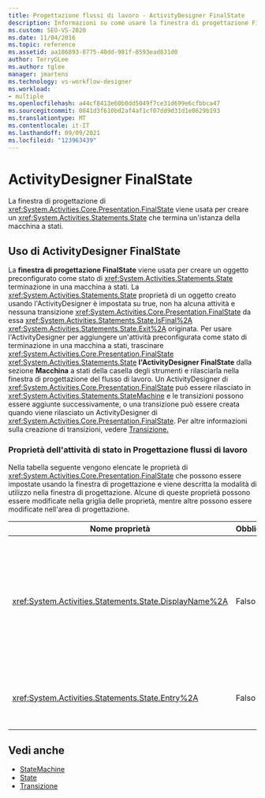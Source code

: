 ```yaml
---
title: Progettazione flussi di lavoro - ActivityDesigner FinalState
description: Informazioni su come usare la finestra di progettazione FinalState per creare uno stato che termina un'istanza della macchina a stati.
ms.custom: SEO-VS-2020
ms.date: 11/04/2016
ms.topic: reference
ms.assetid: aa186893-8775-40dd-981f-8593ead831d0
author: TerryGLee
ms.author: tglee
manager: jmartens
ms.technology: vs-workflow-designer
ms.workload:
- multiple
ms.openlocfilehash: a44cf8413e60b0dd5049f7ce31d699e6cfbbca47
ms.sourcegitcommit: 0841d3f610bd2af4af1cf07dd9d31d1e0629b193
ms.translationtype: MT
ms.contentlocale: it-IT
ms.lasthandoff: 09/09/2021
ms.locfileid: "123963439"
---
```

# <a name="finalstate-activity-designer"></a>ActivityDesigner FinalState

La finestra di progettazione di <xref:System.Activities.Core.Presentation.FinalState> viene usata per creare un <xref:System.Activities.Statements.State> che termina un'istanza della macchina a stati.

## <a name="using-the-finalstate-activity-designer"></a>Uso di ActivityDesigner FinalState

La **finestra di progettazione FinalState** viene usata per creare un oggetto preconfigurato come stato di <xref:System.Activities.Statements.State> terminazione in una macchina a stati. La <xref:System.Activities.Statements.State> proprietà di un oggetto creato usando l'ActivityDesigner è impostata su true, non ha alcuna attività e nessuna transizione <xref:System.Activities.Core.Presentation.FinalState> da essa <xref:System.Activities.Statements.State.IsFinal%2A>  <xref:System.Activities.Statements.State.Exit%2A> originata. Per usare l'ActivityDesigner per aggiungere un'attività preconfigurata come stato di terminazione in una macchina a stati, trascinare <xref:System.Activities.Core.Presentation.FinalState> <xref:System.Activities.Statements.State> **l'ActivityDesigner FinalState**  dalla sezione **Macchina** a stati della casella degli strumenti e rilasciarla nella finestra di progettazione del flusso di lavoro. Un ActivityDesigner di <xref:System.Activities.Core.Presentation.FinalState> può essere rilasciato in <xref:System.Activities.Statements.StateMachine> e le transizioni possono essere aggiunte successivamente, o una transizione può essere creata quando viene rilasciato un ActivityDesigner di <xref:System.Activities.Core.Presentation.FinalState>. Per altre informazioni sulla creazione di transizioni, vedere [Transizione.](../workflow-designer/transition-activity-designer.md)

### <a name="state-activity-properties-in-the-workflow-designer"></a>Proprietà dell'attività di stato in Progettazione flussi di lavoro 

Nella tabella seguente vengono elencate le proprietà di <xref:System.Activities.Core.Presentation.FinalState> che possono essere impostate usando la finestra di progettazione e viene descritta la modalità di utilizzo nella finestra di progettazione. Alcune di queste proprietà possono essere modificate nella griglia delle proprietà, mentre altre possono essere modificate nell'area di progettazione.

|Nome proprietà|Obbligatoria|Utilizzo|
|-|--------------|-|
|<xref:System.Activities.Statements.State.DisplayName%2A>|Falso|Specifica il nome descrittivo dell'ActivityDesigner <xref:System.Activities.Statements.State> nell'intestazione. Il valore predefinito è **State.** Facoltativamente, è possibile modificare il valore nella griglia Proprietà o direttamente nell'intestazione dell'ActivityDesigner. <xref:System.Activities.Statements.State.DisplayName%2A> è usato per l'esplorazione tramite la barra di navigazione visualizzata nella parte superiore della Progettazione flussi di lavoro.<br /><br /> Sebbene la proprietà <xref:System.Activities.Statements.State.DisplayName%2A> non sia obbligatoria, se ne consiglia l'uso.|
|<xref:System.Activities.Statements.State.Entry%2A>|Falso|Specifica l'azione che si verifica quando viene eseguita la transizione di questo stato. Questo valore può essere impostato trascinando un'attività dalla **Casella** degli strumenti e rilasciarla nella sezione <xref:System.Activities.Statements.State.Entry%2A> dello stato.|

## <a name="see-also"></a>Vedi anche

- [StateMachine](../workflow-designer/statemachine-activity-designer.md)
- [State](../workflow-designer/state-activity-designer.md)
- [Transizione](../workflow-designer/transition-activity-designer.md)
